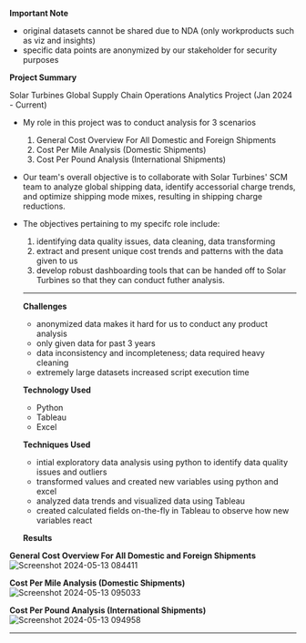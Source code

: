 **Important Note**

- original datasets cannot be shared due to NDA (only workproducts such as viz and insights)
- specific data points are anonymized by our stakeholder for security purposes 

**Project Summary**

Solar Turbines Global Supply Chain Operations Analytics Project (Jan 2024 - Current)

- My role in this project was to conduct analysis for 3 scenarios
  1) General Cost Overview For All Domestic and Foreign Shipments
  2) Cost Per Mile Analysis (Domestic Shipments)
  3) Cost Per Pound Analysis (International Shipments) 

- Our team's overall objective is to collaborate with Solar Turbines' SCM team to analyze global shipping data, identify accessorial charge trends, and optimize shipping mode mixes, resulting in shipping charge reductions.
  
- The objectives pertaining to my specifc role include:
  1) identifying data quality issues, data cleaning, data transforming 
  2) extract and present unique cost trends and patterns with the data given to us
  3) develop robust dashboarding tools that can be handed off to Solar Turbines so that they can conduct futher analysis. 

  ________________________
  **Challenges**
  - anonymized data makes it hard for us to conduct any product analysis
  - only given data for past 3 years
  - data inconsistency and incompleteness; data required heavy cleaning
  - extremely large datasets increased script execution time
 
  **Technology Used**
  - Python
  - Tableau
  - Excel

  **Techniques Used**
  - intial exploratory data analysis using python to identify data quality issues and outliers
  - transformed values and created new variables using python and excel
  - analyzed data trends and visualized data using Tableau
  - created calculated fields on-the-fly in Tableau to observe how new variables react

  **Results**

**General Cost Overview For All Domestic and Foreign Shipments**
![Screenshot 2024-05-13 084411](https://github.com/samgeles/Solar-Turbines/assets/143467895/bc4e68fb-e056-4d2b-a4b7-165ca528675b)

**Cost Per Mile Analysis (Domestic Shipments)**
![Screenshot 2024-05-13 095033](https://github.com/samgeles/Solar-Turbines/assets/143467895/51568f8b-de81-40f1-83c3-ebe5f4a9b060)

**Cost Per Pound Analysis (International Shipments)**
![Screenshot 2024-05-13 094958](https://github.com/samgeles/Solar-Turbines/assets/143467895/07c1e40f-188a-4057-8b9b-dcbfa8a640ac)


  ________________________



